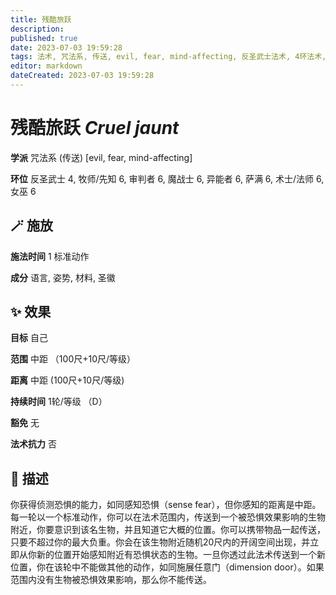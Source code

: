```yaml
---
title: 残酷旅跃
description: 
published: true
date: 2023-07-03 19:59:28
tags: 法术, 咒法系, 传送, evil, fear, mind-affecting, 反圣武士法术, 4环法术, 牧师/先知法术, 6环法术, 审判者法术, 魔战士法术, 异能者法术, 萨满法术, 术士/法师法术, 女巫法术
editor: markdown
dateCreated: 2023-07-03 19:59:28
---
```


# **残酷旅跃** *Cruel jaunt*

**学派** 咒法系 (传送) \[evil, fear, mind-affecting\] 

**环位** 反圣武士 4, 牧师/先知 6, 审判者 6, 魔战士 6, 异能者 6, 萨满 6, 术士/法师 6, 女巫 6

## 🪄 施放

**施法时间** 1 标准动作

**成分** 语言, 姿势, 材料, 圣徽

## ✨ 效果 

**目标** 自己 

**范围** 中距 （100尺+10尺/等级）

**距离** 中距 (100尺+10尺/等级)  

**持续时间** 1轮/等级 （D） 

**豁免** 无

**法术抗力** 否

## 📖 描述

你获得侦测恐惧的能力，如同感知恐惧（sense fear），但你感知的距离是中距。每一轮以一个标准动作，你可以在法术范围内，传送到一个被恐惧效果影响的生物附近，你要意识到该名生物，并且知道它大概的位置。你可以携带物品一起传送，只要不超过你的最大负重。你会在该生物附近随机20尺内的开阔空间出现，并立即从你新的位置开始感知附近有恐惧状态的生物。一旦你透过此法术传送到一个新位置，你在该轮中不能做其他的动作，如同施展任意门（dimension door）。如果范围内没有生物被恐惧效果影响，那么你不能传送。
    
